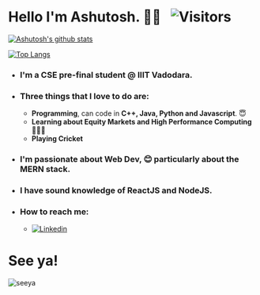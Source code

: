 # Hello I'm Ashutosh. :pray::wave: &nbsp; ![Visitors](https://api.visitorbadge.io/api/visitors?path=https%3A%2F%2Fgithub.com%2Fashutosh-2024&countColor=%23d9e3f0)

[![Ashutosh's github stats](https://github-readme-stats.vercel.app/api?username=ashutosh-2024&count_private=true&show_icons=true&theme=nord&hide_rank=true)](https://github.com/anuraghazra/github-readme-stats) &nbsp;


[![Top Langs](https://github-readme-stats.vercel.app/api/top-langs/?username=ashutosh-2024&layout=compact&hide=jupyter%20notebook,html)](https://github.com/anuraghazra/github-readme-stats)

* ### I'm a CSE pre-final student @ IIIT Vadodara.
* ### Three things that I love to do are:
  * **Programming**, can code in **C++, Java, Python and Javascript**. 😇
  * **Learning about Equity Markets and High Performance Computing** 👨‍🍳🍕
  * **Playing Cricket**

* ### I'm passionate about **Web Dev**, 😊 particularly about the **MERN stack**.
* ### I have sound knowledge of **ReactJS** and **NodeJS**.

* ### How to reach me:
  * [![Linkedin](https://img.shields.io/badge/-LinkedIn-blue?style=flat&logo=Linkedin&logoColor=white)](https://www.linkedin.com/in/ashutosh-aswani-697478201/)
# See ya!
![seeya](https://user-images.githubusercontent.com/76112446/139240376-e4357c95-165e-4f32-bd6d-9e53cf5c13f1.gif) 
